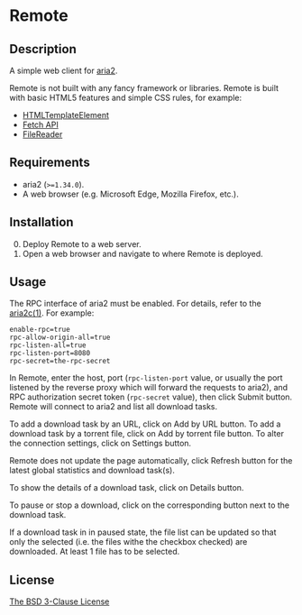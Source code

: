 # Remote #

## Description ##

A simple web client for [aria2](http://aria2.sourceforge.net/).

Remote is not built with any fancy framework or libraries. Remote is built with
basic HTML5 features and simple CSS rules, for example:

* [HTMLTemplateElement](https://developer.mozilla.org/en-US/docs/Web/API/HTMLTemplateElement)
* [Fetch API](https://developer.mozilla.org/en-US/docs/Web/API/Fetch_API)
* [FileReader](https://developer.mozilla.org/en-US/docs/Web/API/FileReader)

## Requirements ##

* aria2 (`>=1.34.0`).
* A web browser (e.g. Microsoft Edge, Mozilla Firefox, etc.).

## Installation ##

0. Deploy Remote to a web server.
1. Open a web browser and navigate to where Remote is deployed.

## Usage ##

The RPC interface of aria2 must be enabled. For details, refer to the
[aria2c(1)](https://aria2.github.io/manual/en/html/aria2c.html#rpc-options). For
example:

```
enable-rpc=true
rpc-allow-origin-all=true
rpc-listen-all=true
rpc-listen-port=8080
rpc-secret=the-rpc-secret
```

In Remote, enter the host, port (`rpc-listen-port` value, or usually the port
listened by the reverse proxy which will forward the requests to aria2), and RPC
authorization secret token (`rpc-secret` value), then click Submit button.
Remote will connect to aria2 and list all download tasks.

To add a download task by an URL, click on Add by URL button. To add a download
task by a torrent file, click on Add by torrent file button. To alter the
connection settings, click on Settings button.

Remote does not update the page automatically, click Refresh button for
the latest global statistics and download task(s).

To show the details of a download task, click on Details button.

To pause or stop a download, click on the corresponding button next to the
download task.

If a download task in in paused state, the file list can be updated so that
only the selected (i.e. the files withe the checkbox checked) are downloaded.
At least 1 file has to be selected.

## License ##

[The BSD 3-Clause License](http://opensource.org/licenses/BSD-3-Clause)
